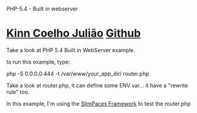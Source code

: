 PHP-5.4  - Built in webserver

[Kinn Coelho Julião](http://www.kinncj.com.br) [Github](http://kinncj.github.com)
=======

Take a look at PHP 5.4 Built in WebServer example.

to run this example, type: 
  
  php -S 0.0.0.0:444 -t /var/www/your_app_dir/ router.php

Take a look at router.php, it can define some ENV var... it have a "rewrite rule" too.

In this example, I'm using the [SlimPaces Framework](http://github.com/kinncj/SlimPaces) to test the router.php
